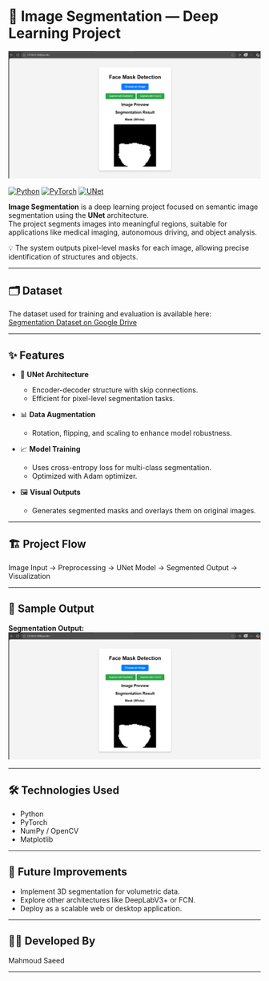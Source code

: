 # 🧠 Image Segmentation — Deep Learning Project

![Segmentation](https://github.com/Mahmoud3301/segmentation/blob/main/seg.png?raw=true)

[![Python](https://img.shields.io/badge/Language-Python-blue?logo=python)]()
[![PyTorch](https://img.shields.io/badge/Framework-PyTorch-orange)]()
[![UNet](https://img.shields.io/badge/Model-UNet-green)]()

**Image Segmentation** is a deep learning project focused on semantic image segmentation using the **UNet** architecture.  
The project segments images into meaningful regions, suitable for applications like medical imaging, autonomous driving, and object analysis.

💡 The system outputs pixel-level masks for each image, allowing precise identification of structures and objects.

---

## 🗂️ Dataset

The dataset used for training and evaluation is available here:  
[Segmentation Dataset on Google Drive](https://drive.google.com/drive/folders/1NdxeQWTc3Sf_mepOwQiJP8f0smhGIInj?usp=sharing)

---

## ✨ Features

- 🧠 **UNet Architecture**
  - Encoder-decoder structure with skip connections.
  - Efficient for pixel-level segmentation tasks.

- 📊 **Data Augmentation**
  - Rotation, flipping, and scaling to enhance model robustness.

- 📈 **Model Training**
  - Uses cross-entropy loss for multi-class segmentation.
  - Optimized with Adam optimizer.

- 🖼️ **Visual Outputs**
  - Generates segmented masks and overlays them on original images.

---

## 🏗️ Project Flow

Image Input → Preprocessing → UNet Model → Segmented Output → Visualization

---

## 📸 Sample Output

**Segmentation Output:**  
![Segmentation Mask](https://github.com/Mahmoud3301/segmentation/blob/main/seg.png?raw=true)

---

## 🛠️ Technologies Used

- Python  
- PyTorch  
- NumPy / OpenCV  
- Matplotlib  

---

## 🚀 Future Improvements

- Implement 3D segmentation for volumetric data.  
- Explore other architectures like DeepLabV3+ or FCN.  
- Deploy as a scalable web or desktop application.  

---

## 👨‍💻 Developed By

Mahmoud Saeed

---

